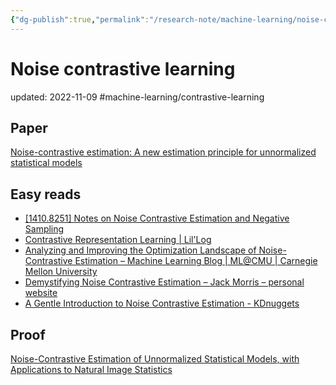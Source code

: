 ```yaml
---
{"dg-publish":true,"permalink":"/research-note/machine-learning/noise-contrastive-learning/","dgPassFrontmatter":true}
---
```



# Noise contrastive learning
updated: 2022-11-09
#machine-learning/contrastive-learning

## Paper
[Noise-contrastive estimation: A new estimation principle for unnormalized statistical models](https://proceedings.mlr.press/v9/gutmann10a.html)

## Easy reads

- [[1410.8251] Notes on Noise Contrastive Estimation and Negative Sampling](https://arxiv.org/abs/1410.8251)
- [Contrastive Representation Learning | Lil'Log](https://lilianweng.github.io/posts/2021-05-31-contrastive/)
- [Analyzing and Improving the Optimization Landscape of Noise-Contrastive Estimation – Machine Learning Blog | ML@CMU | Carnegie Mellon University](https://blog.ml.cmu.edu/2021/11/05/analyzing-and-improving-the-optimization-landscape-of-noise-contrastive-estimation/)
- [Demystifying Noise Contrastive Estimation – Jack Morris – personal website](https://jxmo.io/posts/nce)
- [A Gentle Introduction to Noise Contrastive Estimation - KDnuggets](https://www.kdnuggets.com/2019/07/introduction-noise-contrastive-estimation.html)


## Proof
[Noise-Contrastive Estimation of Unnormalized Statistical Models, with Applications to Natural Image Statistics](https://www.jmlr.org/papers/v13/gutmann12a.html)


